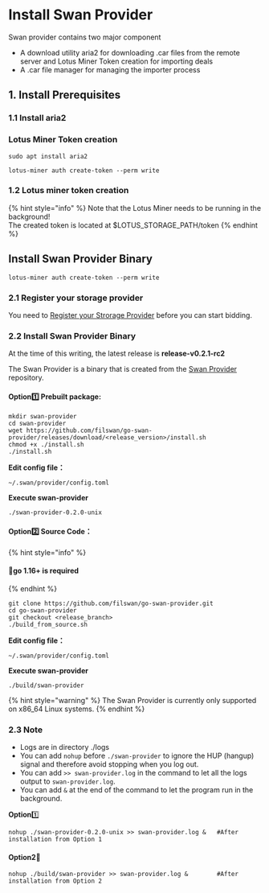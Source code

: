 # Install Swan Provider

Swan provider contains two major component

* A download utility aria2 for downloading .car files from the remote server and Lotus Miner Token creation  for importing deals
* A .car file manager for managing the importer process

## 1. Install **Prerequisites**&#x20;

### **1.1 Install aria2**

### Lotus Miner Token creation

```
sudo apt install aria2
```

```
lotus-miner auth create-token --perm write
```

### 1.2 Lotus miner token creation

{% hint style="info" %}
Note that the Lotus Miner needs to be running in the background!\
The created token is located at $LOTUS\_STORAGE\_PATH/token
{% endhint %}

## Install Swan Provider Binary

```
lotus-miner auth create-token --perm write
```

### 2.1 Register your storage provider

You need to [Register your Strorage Provider](../../filswan-platform/core-modules/my-profile/swan-storage-provider/registering-your-storage-provider.md) before you can start bidding.

### 2.2 Install Swan Provider Binary

At the time of this writing, the latest release is **release-v0.2.1-rc2**

The Swan Provider is a binary that is created from the [Swan Provider](https://github.com/filswan/go-swan-provider/tree/release-0.2.0) repository.

#### Option1️⃣ **Prebuilt package**:

```
mkdir swan-provider
cd swan-provider
wget https://github.com/filswan/go-swan-provider/releases/download/<release_version>/install.sh
chmod +x ./install.sh
./install.sh
```

**Edit config file：**

```
~/.swan/provider/config.toml 
```

**Execute swan-provider**

```
./swan-provider-0.2.0-unix 
```

#### Option2️⃣ Source Code：&#x20;

{% hint style="info" %}
#### 🔔**go 1.16+** is required
{% endhint %}

```
git clone https://github.com/filswan/go-swan-provider.git
cd go-swan-provider
git checkout <release_branch>
./build_from_source.sh
```

**Edit config file：**

```
~/.swan/provider/config.toml 
```

**Execute swan-provider**

```
./build/swan-provider  
```

{% hint style="warning" %}
The Swan Provider is currently only supported on x86\_64 Linux systems.
{% endhint %}

### 2.3 Note

* Logs are in directory ./logs
* You can add `nohup` before `./swan-provider` to ignore the HUP (hangup) signal and therefore avoid stopping when you log out.
* You can add `>> swan-provider.log` in the command to let all the logs output to `swan-provider.log`.
* You can add `&` at the end of the command to let the program run in the background.

**Option**1️⃣&#x20;

```
nohup ./swan-provider-0.2.0-unix >> swan-provider.log &   #After installation from Option 1
```

#### Option2⃣️

```
nohup ./build/swan-provider >> swan-provider.log &        #After installation from Option 2
```

